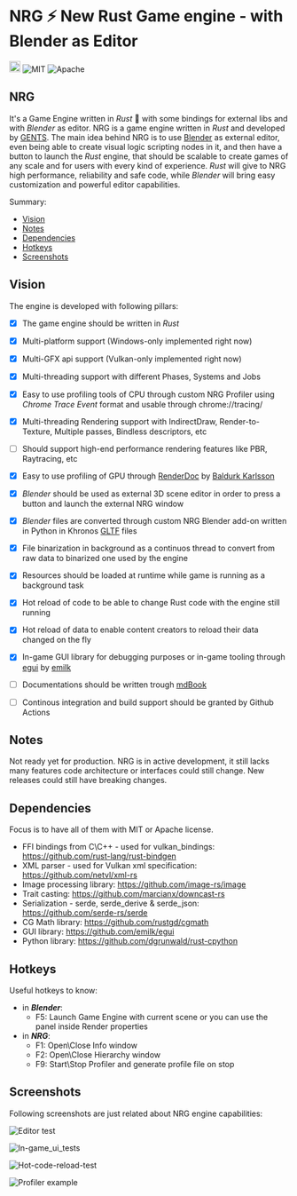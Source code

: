 # NRG :zap: New Rust Game engine - with Blender as Editor

[<img alt="github" src="https://img.shields.io/badge/github-gents83/NRG-8da0cb?logo=github" height="20">](https://github.com/gents83/NRG)
![MIT](https://img.shields.io/badge/license-MIT-blue.svg)
![Apache](https://img.shields.io/badge/license-Apache-blue.svg)

## NRG

It's a Game Engine written in _Rust_ :crab: with some bindings for external libs and with _Blender_ as editor.
NRG is a game engine written in _Rust_ and developed by [GENTS](https://twitter.com/gents83). 
The main idea behind NRG is to use [Blender](https://www.blender.org/) as external editor, even being able to create visual logic scripting nodes in it, and then have a button to launch the _Rust_ engine, that should be scalable to create games of any scale and for users with every kind of experience.
_Rust_ will give to NRG high performance, reliability and safe code, while _Blender_ will bring easy customization and powerful editor capabilities.

Summary:

* [Vision](#vision)
* [Notes](#notes)
* [Dependencies](#dependencies)
* [Hotkeys](#hotkeys)
* [Screenshots](#screenshots)


## Vision

The engine is developed with following pillars:
- [x] The game engine should be written in _Rust_
- [x] Multi-platform support (Windows-only implemented right now)
- [x] Multi-GFX api support (Vulkan-only implemented right now)
- [x] Multi-threading support with different Phases, Systems and Jobs
- [x] Easy to use profiling tools of CPU through custom NRG Profiler using _Chrome Trace Event_ format and usable through chrome://tracing/
- [x] Multi-threading Rendering support with IndirectDraw, Render-to-Texture, Multiple passes, Bindless descriptors, etc
- [ ] Should support high-end performance rendering features like PBR, Raytracing, etc
- [x] Easy to use profiling of GPU through [RenderDoc](https://renderdoc.org/) by [Baldurk Karlsson](https://twitter.com/baldurk)
- [x] _Blender_ should be used as external 3D scene editor in order to press a button and launch the external NRG window 
- [x] _Blender_ files are converted through custom NRG Blender add-on written in Python in Khronos [GLTF](https://www.khronos.org/gltf/) files 
- [x] File binarization in background as a continuos thread to convert from raw data to binarized one used by the engine 
- [x] Resources should be loaded at runtime while game is running as a background task
- [x] Hot reload of code to be able to change Rust code with the engine still running 
- [x] Hot reload of data to enable content creators to reload their data changed on the fly  
- [x] In-game GUI library for debugging purposes or in-game tooling through [egui](https://github.com/emilk/egui) by [emilk](https://twitter.com/ernerfeldt)
- [ ] Documentations should be written trough [mdBook](https://rust-lang.github.io/mdBook/)
- [ ] Continous integration and build support should be granted by Github Actions 
  

## Notes

Not ready yet for production.
NRG is in active development, it still lacks many features code architecture or interfaces could still change. 
New releases could still have breaking changes.


## Dependencies

Focus is to have all of them with MIT or Apache license.

- FFI bindings from C\C++ - used for vulkan_bindings: https://github.com/rust-lang/rust-bindgen
- XML parser - used for Vulkan xml specification: https://github.com/netvl/xml-rs 
- Image processing library: https://github.com/image-rs/image
- Trait casting: https://github.com/marcianx/downcast-rs
- Serialization - serde, serde_derive & serde_json: https://github.com/serde-rs/serde
- CG Math library: https://github.com/rustgd/cgmath
- GUI library: https://github.com/emilk/egui
- Python library: https://github.com/dgrunwald/rust-cpython


## Hotkeys

Useful hotkeys to know:
- in **_Blender_**:
  - F5: Launch Game Engine with current scene or you can use the panel inside Render properties
- in **_NRG_**:
  - F1: Open\Close Info window
  - F2: Open\Close Hierarchy window
  - F9: Start\Stop Profiler and generate profile file on stop


## Screenshots

Following screenshots are just related about NRG engine capabilities:

![Editor test](https://user-images.githubusercontent.com/62186646/130697761-056e6de4-fccb-42fc-8271-ccfa9ab0544f.gif)

![In-game_ui_tests](https://user-images.githubusercontent.com/62186646/127272503-6ff30eba-ea2a-46a0-bdc7-9be6cc32aee1.gif)

![Hot-code-reload-test](https://user-images.githubusercontent.com/62186646/130698279-9daa7b9a-1f3c-4556-be0c-37f8a1c4431e.gif)

![Profiler example](https://user-images.githubusercontent.com/62186646/120451742-f9968e80-c391-11eb-962e-13d132e09847.jpg)
